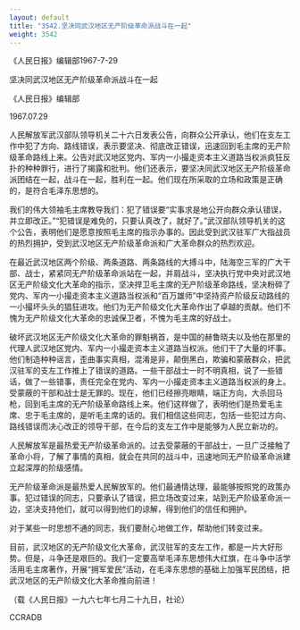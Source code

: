 ```yaml
---
layout: default
title: "3542.坚决同武汉地区无产阶级革命派战斗在一起"
weight: 3542
---
```


《人民日报》编辑部1967-7-29

坚决同武汉地区无产阶级革命派战斗在一起

《人民日报》编辑部

1967.07.29

人民解放军武汉部队领导机关二十六日发表公告，向群众公开承认，他们在支左工作中犯了方向、路线错误，表示要坚决、彻底改正错误，迅速回到毛主席的无产阶级革命路线上来。公告对武汉地区党内、军内一小撮走资本主义道路当权派疯狂反扑的种种罪行，进行了揭露和批判。他们还表示，要坚决同武汉地区无产阶级革命派团结在一起，战斗在一起，胜利在一起。他们现在所采取的立场和政策是正确的，是符合毛泽东思想的。

我们的伟大领袖毛主席教导我们：犯了错误要“实事求是地公开向群众承认错误，并立即改正。”“犯错误是难免的，只要认真改了，就好了。”武汉部队领导机关的这个公告，表明他们是愿意按照毛主席的指示办事的。因此受到武汉驻军广大指战员的热烈拥护，受到武汉地区无产阶级革命派和广大革命群众的热烈欢迎。

在最近武汉地区两个阶级、两条道路、两条路线的大搏斗中，陆海空三军的广大干部、战士，紧紧同无产阶级革命派站在一起，并肩战斗，坚决执行党中央对武汉地区无产阶级文化大革命的指示，坚决捍卫毛主席的无产阶级革命路线，坚决粉碎了党内、军内一小撮走资本主义道路当权派和“百万雄师”中坚持资产阶级反动路线的一小撮坏头头的猖狂进攻。他们为无产阶级文化大革命作出了卓越的贡献。他们不愧为无产阶级文化大革命的忠诚保卫者，不愧为毛主席的好战士。

破坏武汉地区无产阶级文化大革命的罪魁祸首，是中国的赫鲁晓夫以及他在那里的代理人武汉地区党内、军内一小撮走资本主义道路当权派。他们干了大量的坏事。他们制造种种谣言，歪曲事实真相，混淆是非，颠倒黑白，欺骗和蒙蔽群众，把武汉驻军的支左工作推上了错误的道路。一些干部战士一时不明真相，说了一些错话，做了一些错事，责任完全在党内、军内一小撮走资本主义道路当权派的身上。受蒙蔽的干部和战士是无罪的。现在，他们已经擦亮眼睛，端正方向，大杀回马枪，回到毛主席的无产阶级革命路线上来。他们这样做了，表明他们是热爱毛主席、忠于毛主席的，是听毛主席的话的。我们相信这些同志，包括一些犯过方向、路线错误而决心改正的领导干部，在今后的支左工作中是能够为人民立新功的。

人民解放军是最热爱无产阶级革命派的。过去受蒙蔽的干部战士，一旦广泛接触了革命小将，了解了事情的真相，就会在共同的战斗中，迅速地同无产阶级革命派建立起深厚的阶级感情。

无产阶级革命派是最热爱人民解放军的。他们最通情达理，最能够按照党的政策办事。犯过错误的同志，只要承认了错误，把立场改变过来，站到无产阶级革命派一边，坚决支持他们，就可以得到他们的谅解，得到他们的信任和拥护。

对于某些一时思想不通的同志，我们要耐心地做工作，帮助他们转变过来。

目前，武汉地区的无产阶级文化大革命，武汉驻军的支左工作，都是一片大好形势。但是，斗争还是艰巨的。我们一定要高举毛泽东思想伟大红旗，在斗争中活学活用毛主席著作，开展“拥军爱民”活动，在毛泽东思想的基础上加强军民团结，把武汉地区的无产阶级文化大革命推向前进！

（载《人民日报》一九六七年七月二十九日，社论）

CCRADB

